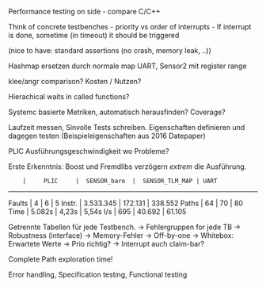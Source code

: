 Performance testing on side
	- compare C/C++

Think of concrete testbenches
	- priority vs order of interrupts
	- If interrupt is done, sometime (in timeout) it should be triggered

(nice to have: standard assertions (no crash, memory leak, ..))

Hashmap ersetzen durch normale map
UART, Sensor2 mit register range

klee/angr comparison?
	Kosten / Nutzen?

Hierachical waits in called functions?

Systemc basierte Metriken, automatisch herausfinden?
    Coverage?

Laufzeit messen, Sinvolle Tests schreiben.
    Eigenschaften definieren und dagegen testen (Beispieleigenschaften aus 2016 Datepaper)
    

PLIC Ausführungsgeschwindigkeit wo Probleme?

Erste Erkenntnis: Boost und Fremdlibs verzögern _extrem_ die Ausführung.

        |     PLIC     |  SENSOR_bare  |  SENSOR_TLM_MAP | UART
-----------------------------------------------------------------
Faults  |           4  |            6  |          5
Instr.  |   3.533.345  |      172.131  |    338.552
Paths   |          64  |           70  |         80
Time    |       5.082s |         4,23s |       5,54s
I/s     |         695  |       40.692  |     61.105

Getrennte Tabellen für jede Testbench.
    -> Fehlergruppen for jede TB
        -> Robustness (interface)
        -> Memory-Fehler
        -> Off-by-one
        -> Whitebox: Erwartete Werte
            -> Prio richtig?
            -> Interrupt auch claim-bar?

Complete Path exploration time!


Error handling, Specification testing, Functional testing
